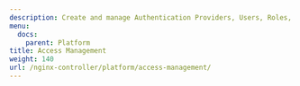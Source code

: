 ```yaml
---
description: Create and manage Authentication Providers, Users, Roles, and Role Groups
menu:
  docs:
    parent: Platform
title: Access Management
weight: 140
url: /nginx-controller/platform/access-management/
---
```


